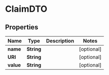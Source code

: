 
# ClaimDTO

## Properties
Name | Type | Description | Notes
------------ | ------------- | ------------- | -------------
**name** | **String** |  |  [optional]
**URI** | **String** |  |  [optional]
**value** | **String** |  |  [optional]



